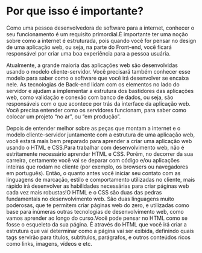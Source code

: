 # Por que isso é importante?

Como uma pessoa desenvolvedora de software para a internet, conhecer o seu funcionamento é um requisito primordial.​É importante ter uma noção sobre como a internet é estruturada, pois quando você for pensar no design de uma aplicação web, ou seja, na parte do Front-end, você ficará responsável por criar uma boa experiência para a pessoa usuária.

Atualmente, a grande maioria das aplicações web são desenvolvidas usando o modelo cliente-servidor. Você precisará também conhecer esse modelo para saber como o software que você irá desenvolver se encaixa nele. As tecnologias de Back-end lidam com os elementos no lado do servidor e ajudam a implementar a estrutura dos bastidores das aplicações web, como validação e conexão com banco de dados, ou seja, são responsáveis com o que acontece por trás da interface da aplicação web. Você precisa entender como os servidores funcionam, para saber como colocar um projeto “no ar”, ou “em produção”.

Depois de entender melhor sobre as peças que montam a internet e o modelo cliente-servidor juntamente com a estrutura de uma aplicação web, você estará mais bem preparado para aprender a criar uma aplicação web usando o HTML e CSS.​Para trabalhar com desenvolvimento web, não é estritamente necessário aprender HTML e CSS. Porém, no decorrer da sua carreira, certamente você vai se deparar com código e/ou aplicações inteiras que rodam no cliente (por exemplo, os browsers ou navegadores em português). Então, o quanto antes você iniciar seu contato com as linguagens de marcação, estilo e comportamento utilizadas no cliente, mais rápido irá desenvolver as habilidades necessárias para criar páginas web cada vez mais robustas!​O HTML e o CSS são duas das pedras fundamentais no desenvolvimento web. São duas linguagens muito poderosas, que te permitem criar páginas web do zero, e utilizadas como base para inúmeras outras tecnologias de desenvolvimento web, como vamos aprender ao longo do curso.​Você pode pensar no HTML como se fosse o esqueleto da sua página. É através do HTML que você irá criar a estrutura que vai determinar como a página vai ser exibida, definindo quais tags servirão para títulos, subtítulos, parágrafos, e outros conteúdos ricos como links, imagens, vídeos e etc.

